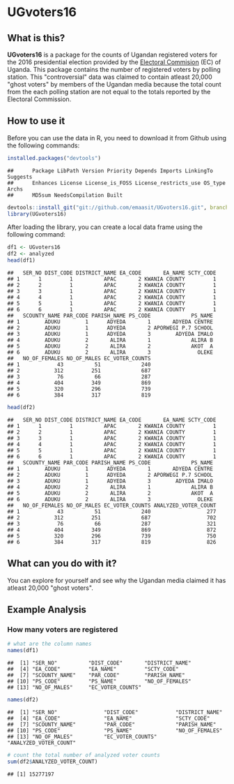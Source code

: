 UGvoters16
==========

What is this?
-------------

**UGvoters16** is a package for the counts of Ugandan registered voters for the 2016 presidential election provided by the [Electoral Commision](http://www.ec.or.ug/) (EC) of Uganda. This package contains the number of registered voters by polling station. This "controversial" data was claimed to contain atleast 20,000 "ghost voters" by members of the Ugandan media because the total count from the each polling station are not equal to the totals reported by the Electoral Commission.

How to use it
-------------

Before you can use the data in R, you need to download it from Github using the following commands:

``` r
installed.packages("devtools")
```

    ##      Package LibPath Version Priority Depends Imports LinkingTo Suggests
    ##      Enhances License License_is_FOSS License_restricts_use OS_type Archs
    ##      MD5sum NeedsCompilation Built

``` r
devtools::install_git("git://github.com/emaasit/UGvoters16.git", branch = "master")
library(UGvoters16)
```

After loading the library, you can create a local data frame using the following command:

``` r
df1 <- UGvoters16
df2 <- analyzed
head(df1)
```

    ##   SER_NO DIST_CODE DISTRICT_NAME EA_CODE       EA_NAME SCTY_CODE
    ## 1      1         1          APAC       2 KWANIA COUNTY         1
    ## 2      2         1          APAC       2 KWANIA COUNTY         1
    ## 3      3         1          APAC       2 KWANIA COUNTY         1
    ## 4      4         1          APAC       2 KWANIA COUNTY         1
    ## 5      5         1          APAC       2 KWANIA COUNTY         1
    ## 6      6         1          APAC       2 KWANIA COUNTY         1
    ##   SCOUNTY_NAME PAR_CODE PARISH_NAME PS_CODE             PS_NAME
    ## 1        ADUKU        1      ADYEDA       1       ADYEDA CENTRE
    ## 2        ADUKU        1      ADYEDA       2 APORWEGI P.7 SCHOOL
    ## 3        ADUKU        1      ADYEDA       3        ADYEDA IMALO
    ## 4        ADUKU        2       ALIRA       1             ALIRA B
    ## 5        ADUKU        2       ALIRA       2             AKOT  A
    ## 6        ADUKU        2       ALIRA       3               OLEKE
    ##   NO_OF_FEMALES NO_OF_MALES EC_VOTER_COUNTS
    ## 1            43          51             240
    ## 2           312         251             687
    ## 3            76          66             287
    ## 4           404         349             869
    ## 5           320         296             739
    ## 6           384         317             819

``` r
head(df2)
```

    ##   SER_NO DIST_CODE DISTRICT_NAME EA_CODE       EA_NAME SCTY_CODE
    ## 1      1         1          APAC       2 KWANIA COUNTY         1
    ## 2      2         1          APAC       2 KWANIA COUNTY         1
    ## 3      3         1          APAC       2 KWANIA COUNTY         1
    ## 4      4         1          APAC       2 KWANIA COUNTY         1
    ## 5      5         1          APAC       2 KWANIA COUNTY         1
    ## 6      6         1          APAC       2 KWANIA COUNTY         1
    ##   SCOUNTY_NAME PAR_CODE PARISH_NAME PS_CODE             PS_NAME
    ## 1        ADUKU        1      ADYEDA       1       ADYEDA CENTRE
    ## 2        ADUKU        1      ADYEDA       2 APORWEGI P.7 SCHOOL
    ## 3        ADUKU        1      ADYEDA       3        ADYEDA IMALO
    ## 4        ADUKU        2       ALIRA       1             ALIRA B
    ## 5        ADUKU        2       ALIRA       2             AKOT  A
    ## 6        ADUKU        2       ALIRA       3               OLEKE
    ##   NO_OF_FEMALES NO_OF_MALES EC_VOTER_COUNTS ANALYZED_VOTER_COUNT
    ## 1            43          51             240                  277
    ## 2           312         251             687                  702
    ## 3            76          66             287                  321
    ## 4           404         349             869                  872
    ## 5           320         296             739                  750
    ## 6           384         317             819                  826

What can you do with it?
------------------------

You can explore for yourself and see why the Ugandan media claimed it has atleast 20,000 "ghost voters".

Example Analysis
----------------

### How many voters are registered

``` r
# what are the column names
names(df1)
```

    ##  [1] "SER_NO"          "DIST_CODE"       "DISTRICT_NAME"  
    ##  [4] "EA_CODE"         "EA_NAME"         "SCTY_CODE"      
    ##  [7] "SCOUNTY_NAME"    "PAR_CODE"        "PARISH_NAME"    
    ## [10] "PS_CODE"         "PS_NAME"         "NO_OF_FEMALES"  
    ## [13] "NO_OF_MALES"     "EC_VOTER_COUNTS"

``` r
names(df2)
```

    ##  [1] "SER_NO"               "DIST_CODE"            "DISTRICT_NAME"       
    ##  [4] "EA_CODE"              "EA_NAME"              "SCTY_CODE"           
    ##  [7] "SCOUNTY_NAME"         "PAR_CODE"             "PARISH_NAME"         
    ## [10] "PS_CODE"              "PS_NAME"              "NO_OF_FEMALES"       
    ## [13] "NO_OF_MALES"          "EC_VOTER_COUNTS"      "ANALYZED_VOTER_COUNT"

``` r
# count the total number of analyzed voter counts
sum(df2$ANALYZED_VOTER_COUNT)
```

    ## [1] 15277197
